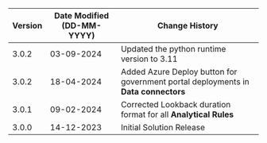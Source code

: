 | **Version** | **Date Modified (DD-MM-YYYY)** | **Change History**                                               |
|-------------|--------------------------------|------------------------------------------------------------------|
|  3.0.2      |  03-09-2024                    | Updated the python runtime version to 3.11                       |
|  3.0.2      |  18-04-2024                    | Added Azure Deploy button for government portal deployments in **Data connectors** |
|  3.0.1      |  09-02-2024                    | Corrected Lookback duration format for all **Analytical Rules**    |
|  3.0.0      |  14-12-2023                    | Initial Solution Release 	                                      |
